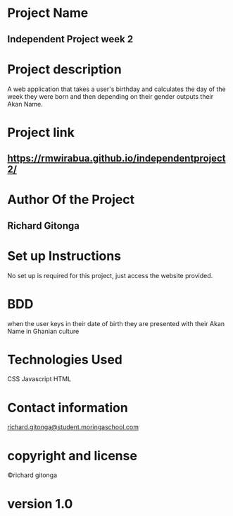 # Project Name
Independent Project week 2
---
# Project description
A web application that takes a user's birthday and calculates the day of the week they were born and then depending on their gender outputs their Akan Name.

# Project link
https://rmwirabua.github.io/independentproject2/
---
# Author Of the Project
Richard Gitonga
---
# Set up Instructions
No set up is required for this project, just access the website provided.

# BDD
when the user keys in their date of birth they are presented with their Akan Name in Ghanian culture

# Technologies Used
CSS
Javascript
HTML

# Contact information
richard.gitonga@student.moringaschool.com

# copyright and license
©richard gitonga

# version 1.0

